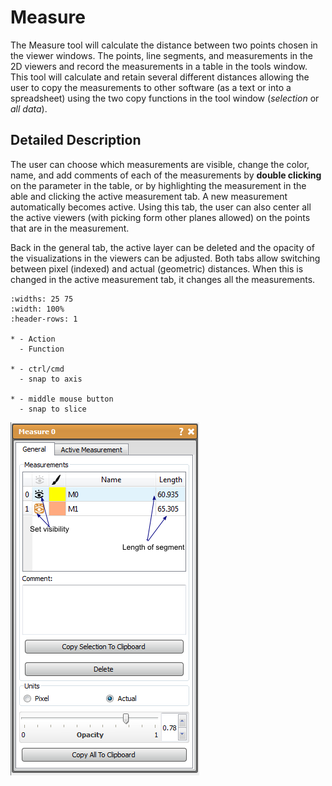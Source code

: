 # Measure

The Measure tool will calculate the distance between two points chosen in the viewer windows. The points, line segments, and measurements in the 2D viewers and record the measurements in a table in the tools window. This tool will calculate and retain several different distances allowing the user to copy the measurements to other software (as a text or into a spreadsheet) using the two copy functions in the tool window (*selection* or *all data*).

## Detailed Description

The user can choose which measurements are visible, change the color, name, and add comments of each of the measurements by **double clicking** on the parameter in the table, or by highlighting the measurement in the able and clicking the active measurement tab. A new measurement automatically becomes active. Using this tab, the user can also center all the active viewers (with picking form other planes allowed) on the points that are in the measurement.

Back in the general tab, the active layer can be deleted and the opacity of the visualizations in the viewers can be adjusted. Both tabs allow switching between pixel (indexed) and actual (geometric) distances. When this is changed in the active measurement tab, it changes all the measurements.

```{list-table} Keyboard and Mouse Actions in the for the Measure Tool
:widths: 25 75
:width: 100%
:header-rows: 1

* - Action
  - Function

* - ctrl/cmd
  - snap to axis

* - middle mouse button
  - snap to slice

```

![alt text](../images/MeasureGUI.png)
